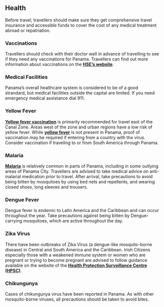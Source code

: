 ## Health

Before travel, travellers should make sure they get comprehensive travel insurance and accessible funds to cover the cost of any medical treatment abroad or repatriation.

### **Vaccinations**

Travellers should check with their doctor well in advance of travelling to see if they need any vaccinations for Panama. Travellers can find out more information about vaccinations on the [**HSE’s website**](http://www.hse.ie/eng/health/az/T/Travel-vaccinations/).

### **Medical Facilities**

Panama’s overall healthcare system is considered to be of a good strandard, but medical facilities outside the capital are limited. If you need emergency medical assistance dial 911.

### **Yellow Fever**

[**Yellow fever vaccination**](https://www.passporthealthusa.com/vaccinations/yellow-fever/) is primarily recommended for travel east of the Canal Zone. Areas west of the zone and urban regions have a low risk of yellow fever. While [**yellow fever**](https://www.passporthealthusa.com/vaccinations/yellow-fever/) is not present in Panama, proof of vaccination may be required if entering from a country with the virus. Consider vaccination if traveling to or from South America through Panama.

### **Malaria**

[**Malaria**](https://travelhealthpro.org.uk/country/174/panama#Malaria) is relatively common in parts of Panama, including in some outlying areas of Panama City. Travellers are advised to take medical advice on anti-malarial medication prior to travel. After arrival, take precautions to avoid being bitten by mosquitoes by using bed nets and repellents, and wearing closed shoes, long sleeves and trousers.

### **Dengue Fever**

Dengue fever is endemic to Latin America and the Caribbean and can occur throughout the year. Take precautions against being bitten by Dengue-carrying mosquitoes, which are active throughout the day.

### **Zika Virus**

There have been outbreaks of Zika Virus (a dengue-like mosquito-borne disease) in Central and South America and the Caribbean. Irish Citizens especially those with a weakened immune system or women who are pregnant or trying to become pregnant are advised to follow guidance available on the website of the [**Health Protection Surveillance Centre (HPSC)**](http://www.hpsc.ie/A-Z/Vectorborne/Zika/).

### **Chikungunya**

Cases of chikungunya virus have been reported in Panama. As with other mosquito-borne viruses, all precautions should be taken to avoid bites.